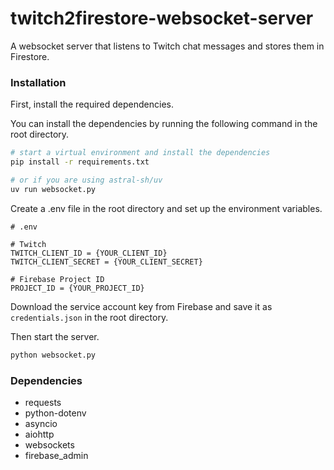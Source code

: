 # twitch2firestore-websocket-server

A websocket server that listens to Twitch chat messages and stores them in Firestore.

### Installation

First, install the required dependencies.

You can install the dependencies by running the following command in the root directory.

```bash
# start a virtual environment and install the dependencies
pip install -r requirements.txt

# or if you are using astral-sh/uv
uv run websocket.py
```



Create a .env file in the root directory and set up the environment variables.

```
# .env

# Twitch
TWITCH_CLIENT_ID = {YOUR_CLIENT_ID}
TWITCH_CLIENT_SECRET = {YOUR_CLIENT_SECRET}

# Firebase Project ID
PROJECT_ID = {YOUR_PROJECT_ID}
```


Download the service account key from Firebase and save it as `credentials.json` in the root directory.










Then start the server.

```python
python websocket.py
```

### Dependencies

-   requests
-   python-dotenv
-   asyncio
-   aiohttp
-   websockets
-   firebase_admin

